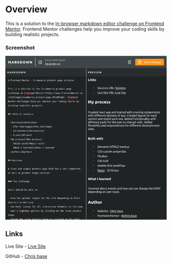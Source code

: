# Overview

This is a solution to the [In-browser markdown editor challenge on Frontend Mentor](https://www.frontendmentor.io/challenges/inbrowser-markdown-editor-r16TrrQX9). Frontend Mentor challenges help you improve your coding skills by building realistic projects.

### Screenshot

![](./public/browser-markdown-screenshot.png)

## Links

Live Site - [Live Site](https://chris-base.github.io/browser-markdown-editor/)

GitHub - [Chris base](https://github.com/chris-base)
